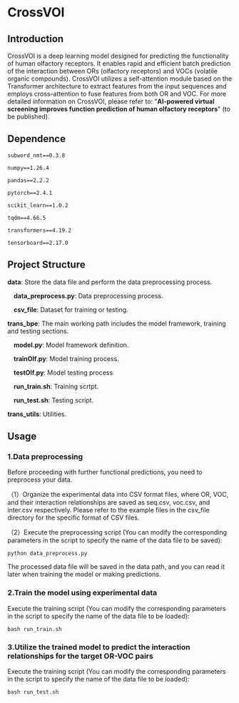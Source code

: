 # CrossVOI

## Introduction
CrossVOI is a deep learning model designed for predicting the functionality of human olfactory receptors. It enables rapid and efficient batch prediction of the interaction between ORs (olfactory receptors) and VOCs (volatile organic compounds). CrossVOI utilizes a self-attention module based on the Transformer architecture to extract features from the input sequences and employs cross-attention to fuse features from both OR and VOC. For more detailed information on CrossVOI, please refer to: "**AI-powered virtual screening improves function prediction of human olfactory receptors**" (to be published).

## Dependence

`subword_nmt==0.3.8`

`numpy==1.26.4`

`pandas==2.2.2`

`pytorch==2.4.1`

`scikit_learn==1.0.2`

`tqdm==4.66.5`

`transformers==4.19.2`

`tensorboard==2.17.0`

## Project Structure
**data**: Store the data file and perform the data preprocessing process.

&emsp;**data_preprocess.py**:  Data preprocessing process.

&emsp;**csv_file**: Dataset for training or testing.

**trans_bpe**: The main working path includes the model framework, training and testing sections.

&emsp;**model.py**: Model framework definition.

&emsp;**trainOlf.py**: Model training process.

&emsp;**testOlf.py**: Model testing process

&emsp;**run_train.sh**: Training scrtpt.

&emsp;**run_test.sh**: Testing script.

**trans_utils**: Utilities.

## Usage
### 1.Data preprocessing
Before proceeding with further functional predictions, you need to preprocess your data.

（1）Organize the experimental data into CSV format files, where OR, VOC, and their interaction relationships are saved as seq.csv, voc.csv, and inter.csv respectively. Please refer to the example files in the csv_file directory for the specific format of CSV files.

（2）Execute the preprocessing script (You can modify the corresponding parameters in the script to specify the name of the data file to be saved):

`python data_preprocess.py`

The processed data file will be saved in the data path, and you can read it later when training the model or making predictions.

### 2.Train the model using experimental data
Execute the training script (You can modify the corresponding parameters in the script to specify the name of the data file to be loaded):

`bash run_train.sh`

### 3.Utilize the trained model to predict the interaction relationships for the target OR-VOC pairs
Execute the training script (You can modify the corresponding parameters in the script to specify the name of the data file to be loaded):

`bash run_test.sh`




